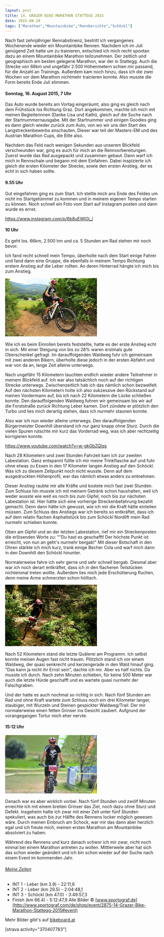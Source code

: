 ```yaml
---
layout: post
title: 14. GRAZER BIKE-MARATHON STATTEGG 2015
date: 2015-08-20
tags: ["Marathon","Mountainbike","Rennberichte","Schöckl"]
---
```


Nach fast zehnjähriger Rennabstinenz, bestritt ich vergangenes Wochenende wieder ein Mountainbike Rennen. Nachdem ich im Juli genügend Zeit hatte um zu trainieren, entschied ich mich recht spontan dazu an einem Mountainbike Marathon teilzunehmen. Der zeitlich und geographisch am besten gelegene Marathon, war der in Stattegg. Auch die Strecke von 66km und ungefähr 2.500 Höhenmetern schien mir passend, für die Anzahl an Trainings. Außerdem kam noch hinzu, dass ich die zwei Wochen vor dem Marathon nichtmehr trainieren konnte. Also musste die Form bereits Ende Juli stimmen.

<!--more-->

#### Sonntag, 16. August 2015, 7 Uhr

Das Auto wurde bereits am Vortag eingeräumt, also ging es gleich nach dem Frühstück los Richtung Graz. Dort angekommen, machte ich mich mit meinen Begleiterinnen (Danke Lisa und Kathi), gleich auf die Suche nach der Startnummernausgabe. Mit der Startnummer und einigen Goodies ging es dann gleich wieder zurück zum Auto, von wo wir uns den Start des Langstreckenbewerbs anschauten. Dieser war teil der Masters-EM und des Austrian Marathon Cups, die Elite also.

Nachdem das Feld nach wenigen Sekunden aus unserem Blickfeld verschwunden war, ging es auch für mich an die Rennvorbereitungen. Zuerst wurde das Rad ausgepackt und zusammen gebaut. Dann warf ich mich in Rennschale und begann mit dem Einfahren. Dabei inspizierte ich gleich die ersten Kilometer der Strecke, sowie den ersten Anstieg, der es echt in sich haben sollte.

#### 9.55 Uhr

Gut eingefahren ging es zum Start. Ich stellte mich ans Ende des Feldes um nicht ins Startgetümmel zu kommen und in meinem eigenen Tempo starten zu können. Noch schnell ein Foto vom Start auf Instagram posten und dann wurde es ernst.

https://www.instagram.com/p/6b8uEWIOi_/

#### 10 Uhr

Es geht los. 66km, 2.500 hm und ca. 5 Stunden am Rad stehen mir noch bevor.

Ich fand recht schnell mein Tempo, überholte nach dem Start einige Fahrer und fand dann eine Gruppe, die ebenfalls in meinem Tempo Richtung erstem Anstieg auf die Leber rollten. An deren Hinterrad hängte ich mich bis zum Anstieg.

[
](https://wp.hochitom.at/14-grazer-bike-marathon-stattegg-2015/stattegg-erster-anstieg/)[![](stattegg-erster-anstieg-300x190.jpg)](https://wp.hochitom.at/14-grazer-bike-marathon-stattegg-2015/stattegg-erster-anstieg/)

Wie ich es beim Einrollen bereits feststellte, hatte es der erste Anstieg echt in sich. Mit einer Steigung von bis zu 28% waren erstmals gute Oberschenkel gefragt. Im darauffolgenden Waldweg fuhr ich gemeinsam mit zwei anderen Bikern, überholte diese jedoch in der ersten Abfahrt und war von da an, lange Zeit alleine unterwegs.

Nach ungefähr 15 Kilometern tauchten endlich wieder andere Teilnehmer in meinem Blickfeld auf. Ich war also tatsächlich noch auf der richtigen Strecke unterwegs. Zwischenzeitlich hab ich das nämlich schon bezweifelt. Auf den nächsten Kilometern holte ich also sukzessive den Rückstand auf meinen Vordermann auf, bis ich nach 22 Kilometern die Lücke schließen konnte. Den darauffolgenden Waldweg fuhren wir gemeinsam bis wir auf die Forststraße zurück Richtung Leber kamen. Dort zündete er plötzlich den Turbo und lies mich derartig stehen, dass ich nurmehr staunen konnte.

Also war ich nun wieder alleine unterwegs. Den darauffolgenden Bürgermeister Downhill überstand ich nur ganz knapp ohne Sturz. Durch die vielen Spuren rutschte mir kurz das Vorderrad weg, was ich aber rechtzeitig korrigieren konnte.

https://www.youtube.com/watch?v=w-gkGbZQlqs

Nach 28 Kilometern und zwei Stunden Fahrzeit kam ich zur zweiten Labestation. Ganz entspannt füllte ich mir meine Trinkflasche auf und fuhr ohne etwas zu Essen in den 17 Kilometer langen Anstieg auf den Schöckl. Was ich zu diesem Zeitpunkt noch nicht wusste. Denn auf dem ausgedruckten Höhenprofil, war das nämlich etwas anders zu entnehmen.

Dieser Anstieg raubte mir alle Kräfte und kostete mich fast zwei Stunden. Zum Schluss hin musste ich mit meinem Getränk schon haushalten, weil ich weder wusste wie weit es noch bis zum Gipfel, noch bis zur nächsten Labestation ist. Hier hätte sich eine vorherige Streckenbefahrung bezahlt gemacht. Denn dann hätte ich gewusst, wie ich mir die Kraft hätte einteilen müssen. Zum Schluss des Anstiegs war ich bereits so entkräftet, dass ich auf dem relativ flachen Asphaltstück bis zum Schöckl Nordlift mein Rad nurmehr schieben konnte.

Oben am Gipfel und an der letzten Labestation, rief mir ein Streckenposten die erlösenden Worte zu: ""Du hast es geschafft! Der höchste Punkt ist erreicht, von nun an geht's nurmehr bergab!" Mit dieser Botschaft in den Ohren stärkte ich mich kurz, trank einige Becher Cola und warf mich dann in den Downhill den Schöckl hinunter.

Normalerweise fahre ich sehr gerne und sehr schnell bergab. Diesmal aber war ich noch derart entkräftet, dass ich in den flacheren Teilstücken nichteinmal treten wollte. Außerdem lies mich jede Erschütterung fluchen, denn meine Arme schmerzten schon höllisch.

[![](stattegg-falschgraben-300x200.jpg)](https://wp.hochitom.at/14-grazer-bike-marathon-stattegg-2015/stattegg-falschgraben/)

Nach 52 Kilometern stand die letzte Quälerei am Programm. Ich selbst konnte meinen Augen fast nicht trauen. Plötzlich stand ich vor einem Waldweg, der quasi senkrecht und kerzengerade in den Wald hinauf ging. "Das kann ja nicht ihr Ernst sein", dachte ich mir. Aber es half nichts. Da musste ich durch. Nach zehn Minuten schieben, für keine 500 Meter war auch die letzte Hürde geschafft und es wartete quasi nurmehr der Falschgraben.

Und der hatte es auch nochmal so richtig in sich. Nach fünf Stunden am Rad und ohne Kraft wartete zum Schluss noch ein drei Kilometer langer, staubiger, mit Wurzeln und Steinen gespickter Waldweg/Trail. Der mir normalerweise einen fetten Grinser ins Gesicht zaubert. Aufgrund der vorangegangen Tortur mich eher nervte.

#### 15:12 Uhr

[![](stattegg-zieleinlauf-300x190.jpg)](https://wp.hochitom.at/14-grazer-bike-marathon-stattegg-2015/stattegg-zieleinlauf/)

Danach war es aber wirklich vorbei. Nach fünf Stunden und zwölf Minuten erreichte ich mit einem breiten Grinser das Ziel, noch dazu ohne Sturz und Defekt. Insgeheim hatte ich zwar mit einer Zeit unter fünf Stunden spekuliert, was auch bis zur Hälfte des Rennens locker möglich gewesen wäre. Durch meinen Einbruch am Schock, war mir das dann aber herzlich egal und ich freute mich, meinen ersten Marathon am Mountainbike absolviert zu haben.

Während des Rennens und kurz danach schwor ich mir zwar, nicht noch einmal bei einem Marathon antreten zu wollen. Mittlerweile aber hat sich das schon wieder geändert und ich bin schon wieder auf der Suche nach einem Event im kommenden Jahr.

###### [Meine Zeiten](http://www.event-timing.de/2015/0816stattegg/live/index.php?detail=336&category=24)

*   INT 1 - Leber (km 3.9) - 22:11,6
*   INT 2 - Leber (km 29.5) - 2:04:48,1
*   INT 3 - Schöckl (km 47.0) - 3:49:57,3
*   Finish (km 66.4) - 5:12:47,9
Alle Bilder © [www.sportograf.de](http://www.sportograf.com/de/shop/event/2875-14-Grazer-Bike-Marathon-Stattegg-2015#event)

Mehr Bilder gibt's auf [bikeboard.at](http://bikeboard.at/Board/Bildbericht-Grazer-Bike-Marathon-Stattegg-th214508)

[strava activity="370407783"]